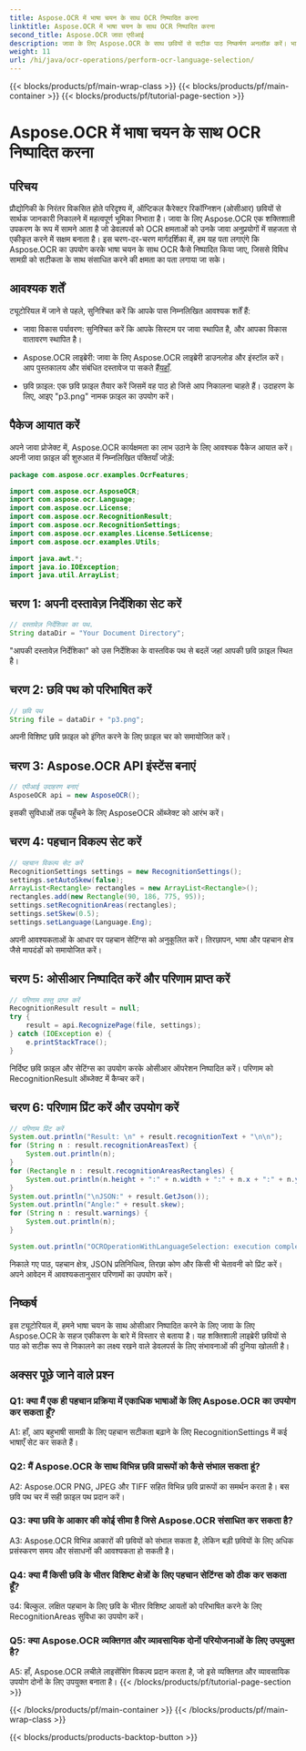```yaml
---
title: Aspose.OCR में भाषा चयन के साथ OCR निष्पादित करना
linktitle: Aspose.OCR में भाषा चयन के साथ OCR निष्पादित करना
second_title: Aspose.OCR जावा एपीआई
description: जावा के लिए Aspose.OCR के साथ छवियों से सटीक पाठ निष्कर्षण अनलॉक करें। भाषा चयन के साथ सटीक ओसीआर के लिए हमारी चरण-दर-चरण मार्गदर्शिका का पालन करें।
weight: 11
url: /hi/java/ocr-operations/perform-ocr-language-selection/
---
```


{{< blocks/products/pf/main-wrap-class >}}
{{< blocks/products/pf/main-container >}}
{{< blocks/products/pf/tutorial-page-section >}}

# Aspose.OCR में भाषा चयन के साथ OCR निष्पादित करना

## परिचय

प्रौद्योगिकी के निरंतर विकसित होते परिदृश्य में, ऑप्टिकल कैरेक्टर रिकॉग्निशन (ओसीआर) छवियों से सार्थक जानकारी निकालने में महत्वपूर्ण भूमिका निभाता है। जावा के लिए Aspose.OCR एक शक्तिशाली उपकरण के रूप में सामने आता है जो डेवलपर्स को OCR क्षमताओं को उनके जावा अनुप्रयोगों में सहजता से एकीकृत करने में सक्षम बनाता है। इस चरण-दर-चरण मार्गदर्शिका में, हम यह पता लगाएंगे कि Aspose.OCR का उपयोग करके भाषा चयन के साथ OCR कैसे निष्पादित किया जाए, जिससे विविध सामग्री को सटीकता के साथ संसाधित करने की क्षमता का पता लगाया जा सके।

## आवश्यक शर्तें

ट्यूटोरियल में जाने से पहले, सुनिश्चित करें कि आपके पास निम्नलिखित आवश्यक शर्तें हैं:

- जावा विकास पर्यावरण: सुनिश्चित करें कि आपके सिस्टम पर जावा स्थापित है, और आपका विकास वातावरण स्थापित है।

-  Aspose.OCR लाइब्रेरी: जावा के लिए Aspose.OCR लाइब्रेरी डाउनलोड और इंस्टॉल करें। आप पुस्तकालय और संबंधित दस्तावेज पा सकते हैं[यहाँ](https://reference.aspose.com/ocr/java/).

- छवि फ़ाइल: एक छवि फ़ाइल तैयार करें जिसमें वह पाठ हो जिसे आप निकालना चाहते हैं। उदाहरण के लिए, आइए "p3.png" नामक फ़ाइल का उपयोग करें।

## पैकेज आयात करें

अपने जावा प्रोजेक्ट में, Aspose.OCR कार्यक्षमता का लाभ उठाने के लिए आवश्यक पैकेज आयात करें। अपनी जावा फ़ाइल की शुरुआत में निम्नलिखित पंक्तियाँ जोड़ें:

```java
package com.aspose.ocr.examples.OcrFeatures;

import com.aspose.ocr.AsposeOCR;
import com.aspose.ocr.Language;
import com.aspose.ocr.License;
import com.aspose.ocr.RecognitionResult;
import com.aspose.ocr.RecognitionSettings;
import com.aspose.ocr.examples.License.SetLicense;
import com.aspose.ocr.examples.Utils;

import java.awt.*;
import java.io.IOException;
import java.util.ArrayList;
```

## चरण 1: अपनी दस्तावेज़ निर्देशिका सेट करें

```java
// दस्तावेज़ निर्देशिका का पथ.
String dataDir = "Your Document Directory";
```

"आपकी दस्तावेज़ निर्देशिका" को उस निर्देशिका के वास्तविक पथ से बदलें जहां आपकी छवि फ़ाइल स्थित है।

## चरण 2: छवि पथ को परिभाषित करें

```java
// छवि पथ
String file = dataDir + "p3.png";
```

अपनी विशिष्ट छवि फ़ाइल को इंगित करने के लिए फ़ाइल चर को समायोजित करें।

## चरण 3: Aspose.OCR API इंस्टेंस बनाएं

```java
// एपीआई उदाहरण बनाएं
AsposeOCR api = new AsposeOCR();
```

इसकी सुविधाओं तक पहुँचने के लिए AsposeOCR ऑब्जेक्ट को आरंभ करें।

## चरण 4: पहचान विकल्प सेट करें

```java
// पहचान विकल्प सेट करें
RecognitionSettings settings = new RecognitionSettings();
settings.setAutoSkew(false);
ArrayList<Rectangle> rectangles = new ArrayList<Rectangle>();
rectangles.add(new Rectangle(90, 186, 775, 95));
settings.setRecognitionAreas(rectangles);
settings.setSkew(0.5);
settings.setLanguage(Language.Eng);
```

अपनी आवश्यकताओं के आधार पर पहचान सेटिंग्स को अनुकूलित करें। तिरछापन, भाषा और पहचान क्षेत्र जैसे मापदंडों को समायोजित करें।

## चरण 5: ओसीआर निष्पादित करें और परिणाम प्राप्त करें

```java
// परिणाम वस्तु प्राप्त करें
RecognitionResult result = null;
try {
    result = api.RecognizePage(file, settings);
} catch (IOException e) {
    e.printStackTrace();
}
```

निर्दिष्ट छवि फ़ाइल और सेटिंग्स का उपयोग करके ओसीआर ऑपरेशन निष्पादित करें। परिणाम को RecognitionResult ऑब्जेक्ट में कैप्चर करें।

## चरण 6: परिणाम प्रिंट करें और उपयोग करें

```java
// परिणाम प्रिंट करें
System.out.println("Result: \n" + result.recognitionText + "\n\n");
for (String n : result.recognitionAreasText) {
    System.out.println(n);
}
for (Rectangle n : result.recognitionAreasRectangles) {
    System.out.println(n.height + ":" + n.width + ":" + n.x + ":" + n.y);
}
System.out.println("\nJSON:" + result.GetJson());
System.out.println("Angle:" + result.skew);
for (String n : result.warnings) {
    System.out.println(n);
}

System.out.println("OCROperationWithLanguageSelection: execution complete");
```

निकाले गए पाठ, पहचान क्षेत्र, JSON प्रतिनिधित्व, तिरछा कोण और किसी भी चेतावनी को प्रिंट करें। अपने आवेदन में आवश्यकतानुसार परिणामों का उपयोग करें।

## निष्कर्ष

इस ट्यूटोरियल में, हमने भाषा चयन के साथ ओसीआर निष्पादित करने के लिए जावा के लिए Aspose.OCR के सहज एकीकरण के बारे में विस्तार से बताया है। यह शक्तिशाली लाइब्रेरी छवियों से पाठ को सटीक रूप से निकालने का लक्ष्य रखने वाले डेवलपर्स के लिए संभावनाओं की दुनिया खोलती है।

## अक्सर पूछे जाने वाले प्रश्न

### Q1: क्या मैं एक ही पहचान प्रक्रिया में एकाधिक भाषाओं के लिए Aspose.OCR का उपयोग कर सकता हूँ?

A1: हाँ, आप बहुभाषी सामग्री के लिए पहचान सटीकता बढ़ाने के लिए RecognitionSettings में कई भाषाएँ सेट कर सकते हैं।

### Q2: मैं Aspose.OCR के साथ विभिन्न छवि प्रारूपों को कैसे संभाल सकता हूं?

A2: Aspose.OCR PNG, JPEG और TIFF सहित विभिन्न छवि प्रारूपों का समर्थन करता है। बस छवि पथ चर में सही फ़ाइल पथ प्रदान करें।

### Q3: क्या छवि के आकार की कोई सीमा है जिसे Aspose.OCR संसाधित कर सकता है?

A3: Aspose.OCR विभिन्न आकारों की छवियों को संभाल सकता है, लेकिन बड़ी छवियों के लिए अधिक प्रसंस्करण समय और संसाधनों की आवश्यकता हो सकती है।

### Q4: क्या मैं किसी छवि के भीतर विशिष्ट क्षेत्रों के लिए पहचान सेटिंग्स को ठीक कर सकता हूँ?

उ4: बिल्कुल. लक्षित पहचान के लिए छवि के भीतर विशिष्ट आयतों को परिभाषित करने के लिए RecognitionAreas सुविधा का उपयोग करें।

### Q5: क्या Aspose.OCR व्यक्तिगत और व्यावसायिक दोनों परियोजनाओं के लिए उपयुक्त है?

A5: हाँ, Aspose.OCR लचीले लाइसेंसिंग विकल्प प्रदान करता है, जो इसे व्यक्तिगत और व्यावसायिक उपयोग दोनों के लिए उपयुक्त बनाता है।
{{< /blocks/products/pf/tutorial-page-section >}}

{{< /blocks/products/pf/main-container >}}
{{< /blocks/products/pf/main-wrap-class >}}

{{< blocks/products/products-backtop-button >}}
